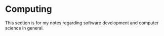 # Computing

This section is for my notes regarding software development and computer science in general.
